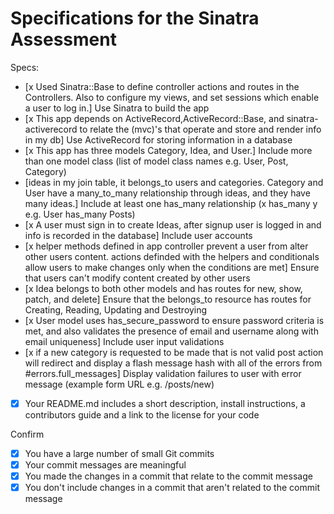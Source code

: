 # Specifications for the Sinatra Assessment

Specs:
- [x Used Sinatra::Base to define controller actions and routes in the Controllers. Also to configure my views, and set sessions which enable a user to log in.] Use Sinatra to build the app
- [x This app depends on ActiveRecord,ActiveRecord::Base, and sinatra-activerecord to relate the (mvc)'s that operate and store and render info in my db] Use ActiveRecord for storing information in a database
- [x This app has three models Category, Idea, and User.] Include more than one model class (list of model class names e.g. User, Post, Category)
- [ideas in my join table, it belongs_to users and categories. Category and User have a many_to_many relationship through ideas, and they have many ideas.] Include at least one has_many relationship (x has_many y e.g. User has_many Posts)
- [x A user must sign in to create Ideas, after signup user is logged in and info is recorded in the database] Include user accounts
- [x helper methods defined in app controller prevent a user from alter other users content. actions definded with the helpers and conditionals allow users to make changes only when the conditions are met] Ensure that users can't modify content created by other users
- [x Idea belongs to both other models and has routes for new, show, patch, and delete] Ensure that the belongs_to resource has routes for Creating, Reading, Updating and Destroying
- [x User model uses has_secure_password to ensure password criteria is met, and also validates the presence of email and username along with email uniqueness] Include user input validations
- [x if a new category is requested to be made that is not valid post action will redirect and display a flash message hash with all of the errors from #errors.full_messages] Display validation failures to user with error message (example form URL e.g. /posts/new)
- [x] Your README.md includes a short description, install instructions, a contributors guide and a link to the license for your code

Confirm
- [x] You have a large number of small Git commits
- [x] Your commit messages are meaningful
- [x] You made the changes in a commit that relate to the commit message
- [x] You don't include changes in a commit that aren't related to the commit message
